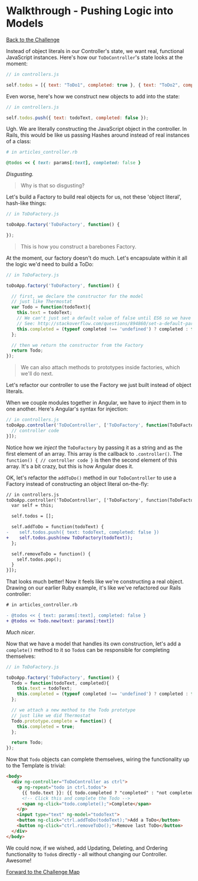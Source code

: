 # Walkthrough - Pushing Logic into Models

[Back to the Challenge](../06_pushing_logic_into_models.md)

Instead of object literals in our Controller's state, we want real, functional JavaScript instances. Here's how our `ToDoController`'s state looks at the moment:

```javascript
// in controllers.js

self.todos = [{ text: "ToDo1", completed: true }, { text: "ToDo2", completed: false }];
```

Even worse, here's how we construct new objects to add into the state:

```javascript
// in controllers.js

self.todos.push({ text: todoText, completed: false });
```

Ugh. We are literally constructing the JavaScript object in the controller. In Rails, this would be like us passing Hashes around instead of real instances of a class:

```ruby
# in articles_controller.rb

@todos << { text: params[:text], completed: false }
```

_Disgusting._

> Why is that so disgusting?

Let's build a Factory to build real objects for us, not these 'object literal', hash-like things:

```javascript
// in ToDoFactory.js

toDoApp.factory('ToDoFactory', function() {

});
```

> This is how you construct a barebones Factory.

At the moment, our factory doesn't do much. Let's encapsulate within it all the logic we'd need to build a ToDo:

```javascript
// in ToDoFactory.js

toDoApp.factory('ToDoFactory', function() {

  // first, we declare the constructor for the model
  // just like Thermostat
  var Todo = function(todoText){
    this.text = todoText;
    // We can't just set a default value of false until ES6 so we have to do this
    // See: http://stackoverflow.com/questions/894860/set-a-default-parameter-value-for-a-javascript-function
    this.completed = (typeof completed !== 'undefined') ? completed : false;
  };

  // then we return the constructor from the Factory
  return Todo;
});
```

> We can also attach methods to prototypes inside factories, which we'll do next.

Let's refactor our controller to use the Factory we just built instead of object literals.

When we couple modules together in Angular, we have to _inject_ them in to one another. Here's Angular's syntax for injection:

```javascript
// in controllers.js
toDoApp.controller('ToDoController', ['ToDoFactory', function(ToDoFactory) {
  // controller code
}]);
```

Notice how we _inject_ the `ToDoFactory` by passing it as a string and as the first element of an array. This array is the callback to `.controller()`. The `function() { // controller code }` is then the second element of this array. It's a bit crazy, but this is how Angular does it.

OK, let's refactor the `addToDo()` method in our `ToDoController` to use a Factory instead of constructing an object literal on-the-fly:

```diff
// in controllers.js
toDoApp.controller('ToDoController', ['ToDoFactory', function(ToDoFactory) {
  var self = this;

  self.todos = [];

  self.addToDo = function(todoText) {
-    self.todos.push({ text: todoText, completed: false })
+    self.todos.push(new ToDoFactory(todoText));
  };

  self.removeToDo = function() {
    self.todos.pop();
  }
}]);
```

That looks much better! Now it feels like we're constructing a real object. Drawing on our earlier Ruby example, it's like we've refactored our Rails controller:

```diff
# in articles_controller.rb

- @todos << { text: params[:text], completed: false }
+ @todos << Todo.new(text: params[:text])
```

_Much nicer_.

Now that we have a model that handles its own construction, let's add a `complete()` method to it so `Todo`s can be responsible for completing themselves:

```javascript
// in ToDoFactory.js

toDoApp.factory('ToDoFactory', function() {
  Todo = function(todoText, completed){
    this.text = todoText;
    this.completed = (typeof completed !== 'undefined') ? completed : false;
  };

  // we attach a new method to the Todo prototype
  // just like we did Thermostat
  Todo.prototype.complete = function() {
    this.completed = true;
  };

  return Todo;
});
```

Now that `Todo` objects can complete themselves, wiring the functionality up to the Template is trivial:

```html
<body>
  <div ng-controller="ToDoController as ctrl">
    <p ng-repeat="todo in ctrl.todos">
      {{ todo.text }}: {{ todo.completed ? "completed" : "not completed" }}
      <!-- Click this and complete the Todo -->
      <span ng-click="todo.complete();">Complete</span>
    </p>
    <input type="text" ng-model="todoText">
    <button ng-click="ctrl.addToDo(todoText);">Add a ToDo</button>
    <button ng-click="ctrl.removeToDo();">Remove last ToDo</button>
  </div>
</body>
```

We could now, if we wished, add Updating, Deleting, and Ordering functionality to `Todo`s directly - all without changing our Controller. Awesome!

[Forward to the Challenge Map](../00_challenge_map.md)
